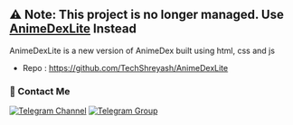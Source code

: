 ## ⚠️ Note: This project is no longer managed. Use [AnimeDexLite](https://github.com/TechShreyash/AnimeDexLite) Instead

AnimeDexLite is a new version of AnimeDex built using html, css and js
- Repo : https://github.com/TechShreyash/AnimeDexLite




### 👤 Contact Me

[![Telegram Channel](https://img.shields.io/static/v1?label=Join&message=Telegram%20Channel&color=blueviolet&style=for-the-badge&logo=telegram&logoColor=violet)](https://telegram.me/TechZBots) [![Telegram Group](https://img.shields.io/static/v1?label=Join&message=Telegram%20Group&color=blueviolet&style=for-the-badge&logo=telegram&logoColor=violet)](https://telegram.me/TechZBots_Support)
